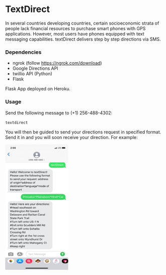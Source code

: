 # TextDirect

In several countries developing countries, certain socioeconomic strata of people lack financial resources to purchase smart phones with GPS applications. 
However, most users have phones equipped with text messaging capabilities. textDirect delivers step by step directions via SMS.


### Dependencies

- ngrok (follow https://ngrok.com/download)
- Google Directions API 
- twillio API (Python)
- Flask

Flask App deployed on Heroku.

### Usage

Send the following message to (+1) 256-488-4302:
  
```
textdirect
```

You will then be guided to send your directions request in specified format. Send it in and you will soon receive your direction. For example:

<img src="images/screenshot.jpg" width="200" height="400">



